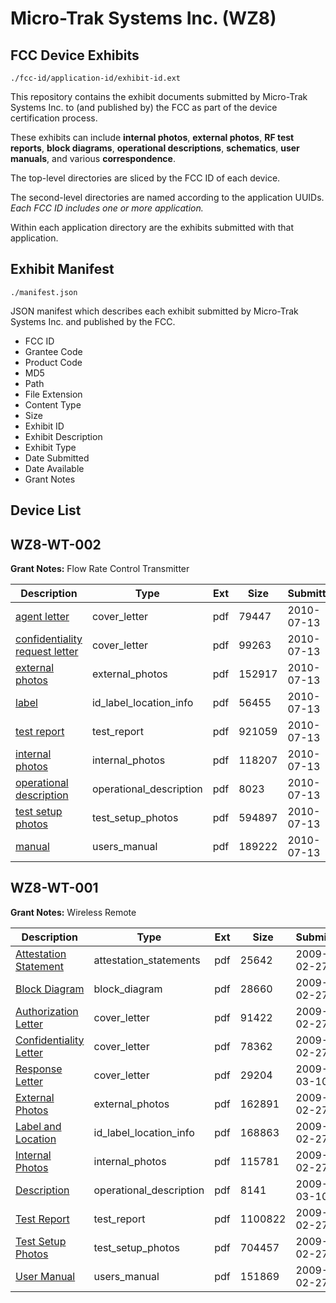 # Micro-Trak Systems Inc. (WZ8)
## FCC Device Exhibits

```
./fcc-id/application-id/exhibit-id.ext
```

This repository contains the exhibit documents submitted by Micro-Trak Systems Inc. to (and published by) the FCC as part of the device certification process.

These exhibits can include **internal photos**, **external photos**, **RF test reports**, **block diagrams**, **operational descriptions**, **schematics**, **user manuals**, and various **correspondence**.

The top-level directories are sliced by the FCC ID of each device.

The second-level directories are named according to the application UUIDs. *Each FCC ID includes one or more application.*

Within each application directory are the exhibits submitted with that application. 

## Exhibit Manifest

```
./manifest.json
```

JSON manifest which describes each exhibit submitted by Micro-Trak Systems Inc. and published by the FCC.

- FCC ID
- Grantee Code
- Product Code
- MD5
- Path
- File Extension
- Content Type
- Size
- Exhibit ID
- Exhibit Description
- Exhibit Type
- Date Submitted
- Date Available
- Grant Notes

## Device List
## WZ8-WT-002
**Grant Notes:** Flow Rate Control Transmitter

| Description | Type | Ext | Size | Submitted | Available |
| ----------- | ---- | --- | ---- | --------- | --------- |
| [agent letter](WZ8-WT-002/f6d6da92183d4b63257814c4cc986524/1310611.pdf) | cover_letter | pdf | 79447 | 2010-07-13 | 2010-07-13 |
| [confidentiality request letter](WZ8-WT-002/f6d6da92183d4b63257814c4cc986524/1310612.pdf) | cover_letter | pdf | 99263 | 2010-07-13 | 2010-07-13 |
| [external photos](WZ8-WT-002/f6d6da92183d4b63257814c4cc986524/1310613.pdf) | external_photos | pdf | 152917 | 2010-07-13 | 2010-07-13 |
| [label](WZ8-WT-002/f6d6da92183d4b63257814c4cc986524/1310615.pdf) | id_label_location_info | pdf | 56455 | 2010-07-13 | 2010-07-13 |
| [test report](WZ8-WT-002/f6d6da92183d4b63257814c4cc986524/1310618.pdf) | test_report | pdf | 921059 | 2010-07-13 | 2010-07-13 |
| [internal photos](WZ8-WT-002/f6d6da92183d4b63257814c4cc986524/1310614.pdf) | internal_photos | pdf | 118207 | 2010-07-13 | 2010-07-13 |
| [operational description](WZ8-WT-002/f6d6da92183d4b63257814c4cc986524/1310616.pdf) | operational_description | pdf | 8023 | 2010-07-13 | 2010-07-13 |
| [test setup photos](WZ8-WT-002/f6d6da92183d4b63257814c4cc986524/1310619.pdf) | test_setup_photos | pdf | 594897 | 2010-07-13 | 2010-07-13 |
| [manual](WZ8-WT-002/f6d6da92183d4b63257814c4cc986524/1310620.pdf) | users_manual | pdf | 189222 | 2010-07-13 | 2010-07-13 |
## WZ8-WT-001
**Grant Notes:** Wireless Remote

| Description | Type | Ext | Size | Submitted | Available |
| ----------- | ---- | --- | ---- | --------- | --------- |
| [Attestation Statement](WZ8-WT-001/0dde4d325b9c488be48c1256ca0e2b7d/1073863.pdf) | attestation_statements | pdf | 25642 | 2009-02-27 | 2009-03-11 |
| [Block Diagram](WZ8-WT-001/0dde4d325b9c488be48c1256ca0e2b7d/1073864.pdf) | block_diagram | pdf | 28660 | 2009-02-27 | 2009-03-11 |
| [Authorization Letter](WZ8-WT-001/0dde4d325b9c488be48c1256ca0e2b7d/1073861.pdf) | cover_letter | pdf | 91422 | 2009-02-27 | 2009-03-11 |
| [Confidentiality Letter](WZ8-WT-001/0dde4d325b9c488be48c1256ca0e2b7d/1073862.pdf) | cover_letter | pdf | 78362 | 2009-02-27 | 2009-03-11 |
| [Response Letter](WZ8-WT-001/0dde4d325b9c488be48c1256ca0e2b7d/1078887.pdf) | cover_letter | pdf | 29204 | 2009-03-10 | 2009-03-11 |
| [External Photos](WZ8-WT-001/0dde4d325b9c488be48c1256ca0e2b7d/1073865.pdf) | external_photos | pdf | 162891 | 2009-02-27 | 2009-03-11 |
| [Label and Location](WZ8-WT-001/0dde4d325b9c488be48c1256ca0e2b7d/1073867.pdf) | id_label_location_info | pdf | 168863 | 2009-02-27 | 2009-03-11 |
| [Internal Photos](WZ8-WT-001/0dde4d325b9c488be48c1256ca0e2b7d/1073866.pdf) | internal_photos | pdf | 115781 | 2009-02-27 | 2009-03-11 |
| [Description](WZ8-WT-001/0dde4d325b9c488be48c1256ca0e2b7d/1078888.pdf) | operational_description | pdf | 8141 | 2009-03-10 | 2009-03-11 |
| [Test Report](WZ8-WT-001/0dde4d325b9c488be48c1256ca0e2b7d/1073870.pdf) | test_report | pdf | 1100822 | 2009-02-27 | 2009-03-11 |
| [Test Setup Photos](WZ8-WT-001/0dde4d325b9c488be48c1256ca0e2b7d/1073871.pdf) | test_setup_photos | pdf | 704457 | 2009-02-27 | 2009-03-11 |
| [User Manual](WZ8-WT-001/0dde4d325b9c488be48c1256ca0e2b7d/1073872.pdf) | users_manual | pdf | 151869 | 2009-02-27 | 2009-03-11 |
